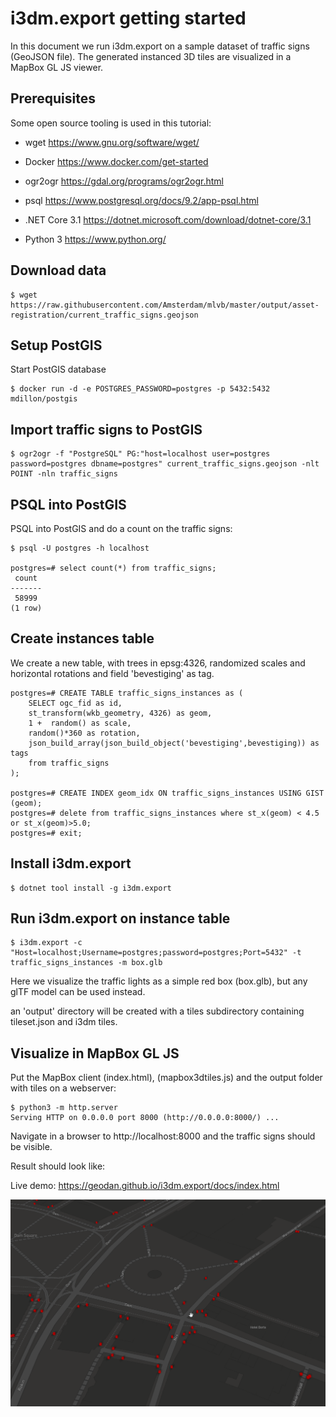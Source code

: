 # i3dm.export getting started

In this document we run i3dm.export on a sample dataset of traffic signs (GeoJSON file). The generated instanced 3D tiles are visualized in a MapBox GL JS viewer.

## Prerequisites

Some open source tooling is used in this tutorial:

- wget https://www.gnu.org/software/wget/

- Docker https://www.docker.com/get-started

- ogr2ogr https://gdal.org/programs/ogr2ogr.html

- psql https://www.postgresql.org/docs/9.2/app-psql.html

- .NET Core 3.1 https://dotnet.microsoft.com/download/dotnet-core/3.1

- Python 3 https://www.python.org/

## Download data

```
$ wget https://raw.githubusercontent.com/Amsterdam/mlvb/master/output/asset-registration/current_traffic_signs.geojson
```

## Setup PostGIS

Start PostGIS database

```
$ docker run -d -e POSTGRES_PASSWORD=postgres -p 5432:5432 mdillon/postgis
```

## Import traffic signs to PostGIS

```
$ ogr2ogr -f "PostgreSQL" PG:"host=localhost user=postgres password=postgres dbname=postgres" current_traffic_signs.geojson -nlt POINT -nln traffic_signs
```

## PSQL into PostGIS

PSQL into PostGIS and do a count on the traffic signs:

```
$ psql -U postgres -h localhost

postgres=# select count(*) from traffic_signs;
 count
-------
 58999
(1 row)
```

## Create instances table

We create a new table, with trees in epsg:4326, randomized scales and horizontal rotations and field 'bevestiging' as tag. 

```
postgres=# CREATE TABLE traffic_signs_instances as (
	SELECT ogc_fid as id, 
	st_transform(wkb_geometry, 4326) as geom,
	1 +  random() as scale,
	random()*360 as rotation,
	json_build_array(json_build_object('bevestiging',bevestiging)) as tags
	from traffic_signs
);

postgres=# CREATE INDEX geom_idx ON traffic_signs_instances USING GIST (geom);
postgres=# delete from traffic_signs_instances where st_x(geom) < 4.5 or st_x(geom)>5.0;
postgres=# exit;
```
## Install i3dm.export

```
$ dotnet tool install -g i3dm.export
```

## Run i3dm.export on instance table

```
$ i3dm.export -c "Host=localhost;Username=postgres;password=postgres;Port=5432" -t  traffic_signs_instances -m box.glb
```

Here we visualize the traffic lights as a simple red box (box.glb), but any glTF model can be used instead.

an 'output' directory will be created with a tiles subdirectory containing tileset.json and i3dm tiles.

## Visualize in MapBox GL JS

Put the MapBox client (index.html), (mapbox3dtiles.js) and the output folder with tiles on a webserver:

```
$ python3 -m http.server
Serving HTTP on 0.0.0.0 port 8000 (http://0.0.0.0:8000/) ...
```

Navigate in a browser to http://localhost:8000 and the traffic signs should be visible.

Result should look like:

Live demo: https://geodan.github.io/i3dm.export/docs/index.html

![screenshot](screenshot.png)





